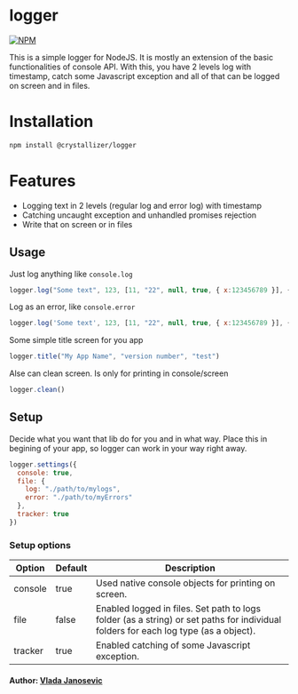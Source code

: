 # logger


[![NPM](https://nodei.co/npm/@crystallizer/logger.png?downloads=true)](https://nodei.co/npm/@crystallizer/logger/)


This is a simple logger for NodeJS. It is mostly an extension of the basic functionalities of console API. With this, you have 2 levels log with timestamp, catch some Javascript exception and all of that can be logged on screen and in files.


# Installation

```sh
npm install @crystallizer/logger
```


# Features

- Logging text in 2 levels (regular log and error log) with timestamp
- Catching uncaught exception and unhandled promises rejection
- Write that on screen or in files

## Usage

Just log anything like `console.log`

```js
logger.log("Some text", 123, [11, "22", null, true, { x:123456789 }], { a:123, b:456 })
```

Log as an error, like `console.error`

```js
logger.log('Some text', 123, [11, "22", null, true, { x:123456789 }], { a:123, b:456 })
```

Some simple title screen for you app

```js
logger.title("My App Name", "version number", "test")
```

Alse can clean screen. Is only for printing in console/screen

```js
logger.clean()
```

## Setup

Decide what you want that lib do for you and in what way. Place this in begining of your app, so logger can work in your way right away. 

```js
logger.settings({
  console: true,
  file: {
    log: "./path/to/mylogs",
    error: "./path/to/myErrors"
  },
  tracker: true
})
```

### Setup options

| Option | Default | Description |
| ------ | ------- | ----------- |
| console | true | Used native console objects for printing on screen. |
| file   | false | Enabled logged in files. Set path to logs folder (as a string) or set paths for individual folders for each log type (as a object). |
| tracker | true | Enabled catching of some Javascript exception. |

#### Author: [Vlada Janosevic](http://www.github.com/vlada-j)
